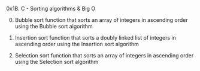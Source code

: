0x1B. C - Sorting algorithms & Big O

0. Bubble sort
function that sorts an array of integers in ascending order using the Bubble sort algorithm

1. Insertion sort
function that sorts a doubly linked list of integers in ascending order using the Insertion sort algorithm

2. Selection sort
function that sorts an array of integers in ascending order using the Selection sort algorithm
